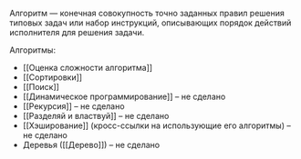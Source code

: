 Алгоритм — конечная совокупность точно заданных правил решения типовых задач или набор инструкций, описывающих порядок действий исполнителя для решения задачи.

Алгоритмы:
- [[Оценка сложности алгоритма]]
- [[Сортировки]]
- [[Поиск]]
- [[Динамическое программирование]] – не сделано
- [[Рекурсия]] – не сделано
- [[Разделяй и властвуй]] – не сделано
- [[Хэширование]] (кросс-ссылки на использующие его алгоритмы) – не сделано
- Деревья ([[Дерево]]) – не сделано